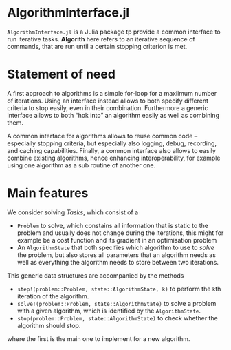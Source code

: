 # AlgorithmInterface.jl

`AlgorithmInterface.jl` is a Julia package tp provide a common interface to run iterative tasks. **Algorith** here refers to an iterative sequence of commands, that are run until a certain stopping criterion is met.

# Statement of need

A first approach to algorithms is a simple for-loop for a maxiimum number of iterations.
Using an interface instead allows to both specify different criteria to stop easily, even in their combination.
Furthermore a generic interface allows to both “hok into” an algorithm easily as well as combining them.

A common interface for algorithms allows to reuse common code – especially stopping criteria, but especially also logging, debug, recording, and caching capabilities. Finally, a common interface also allows to easily combine existing algorithms, hence enhancing interoperability, for example using one algorithm as a sub routine of another one.

# Main features

We consider solving _Tasks_, which consist of a

* `Problem` to solve, which constains all information that is static to the problem and usually does not change during the iterations, this might for example be a cost function and its gradient in an optimisation problem
* An `AlgorithmState` that both specifies which algorithm to use to _solve_ the problem, but also stores all parameters that an algorithm needs as well as everything the algorithm needs to store between two iterations.

This generic data structures are accompanied by the methods

* `step!(problem::Problem, state::AlgorithmState, k)` to perform the `k`th iteration of the algorithm.
* `solve!(problem::Problem, state::AlgorithmState)` to solve a problem with a given algorithm, which is identified by the `AlgorithmState`.
* `stop(problem::Problem, state::AlgorithmState)` to check whether the algorithm should stop.

where the first is the main one to implement for a new algorithm.